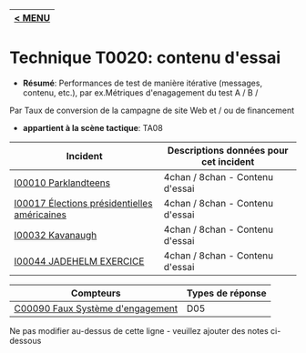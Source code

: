 |[< MENU](../../README.md)|
|---|
# Technique T0020: contenu d'essai

* **Résumé**: Performances de test de manière itérative (messages, contenu, etc.), par ex.Métriques d'enagagement du test A / B / 

Par Taux de conversion de la campagne de site Web et / ou de financement

* **appartient à la scène tactique**: TA08


|Incident |Descriptions données pour cet incident |
|-------- |-------------------- |
|[I00010 Parklandteens](../../generated_pages/incidents/I00010.md) |4chan / 8chan - Contenu d'essai |
|[I00017 Élections présidentielles américaines](../../generated_pages/incidents/I00017.md) |4chan / 8chan - Contenu d'essai |
|[I00032 Kavanaugh](../../generated_pages/incidents/I00032.md) |4chan / 8chan - Contenu d'essai |
|[I00044 JADEHELM EXERCICE](../../generated_pages/incidents/I00044.md) |4chan / 8chan - Contenu d'essai |



|Compteurs |Types de réponse |
|-------- |-------------- |
|[C00090 Faux Système d'engagement](../../generated_pages/counters/C00090.md) |D05 |


Ne pas modifier au-dessus de cette ligne - veuillez ajouter des notes ci-dessous
